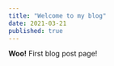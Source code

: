 ```yaml
---
title: "Welcome to my blog"
date: 2021-03-21
published: true
---
```


**Woo!** First blog post page!